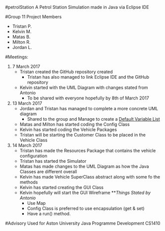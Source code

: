 #petrolStation
A Petrol Station Simulation made in Java via Eclipse IDE

#Group 11 Project Members
- Tristan P.
- Kelvin M.
- Matas B.
- Milton R.
- Jordan L.

#Meetings:
1. 7 March 2017
	* Tristan created the GitHub repository created
		- Tristan has also managed to link Eclipse IDE and the GitHub repository
	* Kelvin started with the UML Diagram with changes stated from Antonio
		- To be shared with everyone hopefully by 8th of March 2017
2. 13 March 2017
	* Jordan and Tristan has managed to complete a more concrete UML diagram
		- Shared to the group and Manage to create a [Default Variable List](http://github.com)
	* Matas and Milton has started coding the Config Class
	* Kelvin has started coding the Vehicle Packages
	* Tristan will be starting the Customer Class to be placed in the Vehicle Class
3. 14 March 2017
	* Tristan has made the Resources Package that contains the vehicle configuration
	* Tristan has started the Simulator
	* Matas has made changes to the UML Diagram as how the Java Classes are different overall
	* Kelvin has made Vehicle SuperClass abstract along with some fo the methods
	* Kelvin has started creating the GUI Class
	* Kelvin hopefully will start the GUI Wireframe
	**_Things Stated by Antonio_
		- Use Map
		- Config Class is preferred to use encapsulation (get & set)
		- Have a run() method.
	
#Advisory
Used for Aston University Java Programme Development CS1410